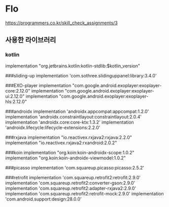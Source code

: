 # Flo
https://programmers.co.kr/skill_check_assignments/3

## 사용한 라이브러리
### kotlin
implementation "org.jetbrains.kotlin:kotlin-stdlib:$kotlin_version"

###sliding-up
implementation 'com.sothree.slidinguppanel:library:3.4.0'

###EXO-player
implementation "com.google.android.exoplayer:exoplayer-core:2.12.0"
implementation "com.google.android.exoplayer:exoplayer-ui:2.12.0"
implementation "com.google.android.exoplayer:exoplayer-hls:2.12.0"

###androidx
implementation 'androidx.appcompat:appcompat:1.2.0'
implementation 'androidx.constraintlayout:constraintlayout:2.0.4'
implementation 'androidx.core:core-ktx:1.3.2'
implementation 'androidx.lifecycle:lifecycle-extensions:2.2.0'

###rxjava
implementation "io.reactivex.rxjava2:rxjava:2.2.0"
implementation "io.reactivex.rxjava2:rxandroid:2.0.2"

###koin
implementation "org.koin:koin-androidx-scope:1.0.2"
implementation "org.koin:koin-androidx-viewmodel:1.0.2"

###picasso
implementation 'com.squareup.picasso:picasso:2.5.2'

###retrofit
implementation 'com.squareup.retrofit2:retrofit:2.9.0'
implementation 'com.squareup.retrofit2:converter-gson:2.9.0'
implementation 'com.squareup.retrofit2:adapter-rxjava2:2.9.0'
implementation 'com.squareup.retrofit2:retrofit-mock:2.9.0'
implementation 'com.android.support:design:28.0.0'
